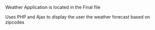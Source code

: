 Weather Application is located in the Final file

Uses PHP and Ajax to display the user the weather forecast based on zipcodes 
